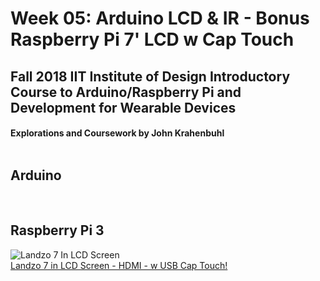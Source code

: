 <h1>Week 05: Arduino LCD & IR - Bonus Raspberry Pi 7' LCD w Cap Touch
<h2>Fall 2018 IIT Institute of Design Introductory Course to Arduino/Raspberry Pi and Development for Wearable Devices

<h4>Explorations and Coursework by John Krahenbuhl </br></br></h2>

<h2>Arduino</h2> 
</br>

<h2>Raspberry Pi 3</h2>



![Landzo 7 In LCD Screen](https://images-na.ssl-images-amazon.com/images/I/41ExtMMYuUL._AC_US436_FMwebp_QL65_.jpg)
</br>
[Landzo 7 in LCD Screen - HDMI - w USB Cap Touch!](https://www.amazon.com/LANDZO-Touch-Screen-Raspberry-Display/dp/B01ID5BQTC/ref=sr_1_1?ie=UTF8&qid=1537481301&sr=8-1&keywords=landzo+7+inch+screen)
